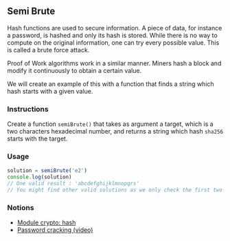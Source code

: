 ## Semi Brute

Hash functions are used to secure information. A piece of data, for instance a password, is hashed and only its hash is stored. While there is no way to compute on the original information, one can try every possible value. This is called a brute force attack.

Proof of Work algorithms work in a similar manner. Miners hash a block and modify it continuously to obtain a certain value.

We will create an example of this with a function that finds a string which hash starts with a given value.

### Instructions

Create a function `semiBrute()` that takes as argument a target, which is a two characters hexadecimal number, and returns a string which hash `sha256` starts with the target.

### Usage

```js
solution = semiBrute('e2')
console.log(solution)
// One valid result : 'abcdefghijklmnopqrs'
// You might find other valid solutions as we only check the first two characters
```

### Notions

- [Module crypto: hash](https://nodejs.org/docs/latest-v14.x/api/crypto.html#crypto_class_hash)
- [Password cracking (video)](https://www.youtube.com/watch?v=7U-RbOKanYs)
